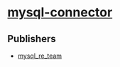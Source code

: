 # [mysql-connector](https://pypi.org/project/mysql-connector)



## Publishers
- [mysql_re_team](https://pypi.org/user/mysql_re_team)

